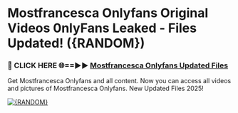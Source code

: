 # Mostfrancesca Onlyfans Original Videos 0nlyFans Leaked - Files Updated! ({RANDOM})

<h3>🔴 CLICK HERE 🌐==►► <a href="https://betterlinks.top/A2PfLJ" rel="nofollow">Mostfrancesca Onlyfans Updated Files</a></h3>

Get Mostfrancesca Onlyfans and all content. Now you can access all videos and pictures of Mostfrancesca Onlyfans. New Updated Files 2025!

[![{RANDOM}](https://i.imgur.com/ppqm5kG.gif)](https://betterlinks.top/A2PfLJ)